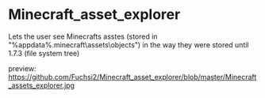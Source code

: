 # Minecraft_asset_explorer
Lets the user see Minecrafts asstes (stored in "%appdata%\.minecraft\assets\objects\") in the way they were stored until 1.7.3 (file system tree)

preview: https://github.com/Fuchsi2/Minecraft_asset_explorer/blob/master/Minecraft_assets_explorer.jpg
